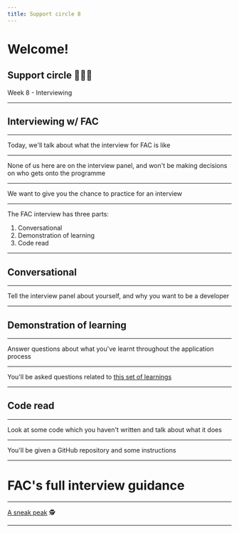 ```yaml
---
title: Support circle 8
---
```


# Welcome!

## Support circle 👩🏽‍💻

Week 8 - Interviewing

---

<!-- {.secondary inverted}-->

## Interviewing w/ FAC

---

Today, we'll talk about what the interview for FAC is like

---

None of us here are on the interview panel, and won't be making decisions on who gets onto the programme

---

We want to give you the chance to practice for an interview

---

The FAC interview has three parts:

1. Conversational
1. Demonstration of learning
1. Code read

---

## Conversational

---

Tell the interview panel about yourself, and why you want to be a developer

---

## Demonstration of learning

---

Answer questions about what you've learnt throughout the application process

---

You'll be asked questions related to [this set of learnings](https://foundersandcoders.notion.site/Application-Learnings-46255bc6c5584c7ba44cf5f125133ad4)

---

## Code read

---

Look at some code which you haven't written and talk about what it does

---

You'll be given a GitHub repository and some instructions

---

# FAC's full interview guidance

---

[A sneak peak](https://foundersandcoders.notion.site/Interviewing-at-Founders-and-Coders-31dfee868c3348b2b6bc80d55adb7724) 🕵️

---
